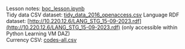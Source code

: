 Lesson notes: [boc_lesson.ipynb](/boc_lesson.ipynb)  
Tidy data CSV dataset: [tidy_data_2016_openaccess.csv](https://github.com/dtxe/boc_python_20230921/blob/main/tidy_data_2016_openaccess.csv)
Language RDF dataset: [http://10.220.12.6/LANG_STG_15-09-2023.rdf](http://10.220.12.6/LANG_STG_15-09-2023.rdf)  (only accessible within Python Learning VM DAZ)  
Currency CSV: [codes-all.csv](https://raw.githubusercontent.com/dtxe/boc_python_20230921/main/codes-all.csv)  

